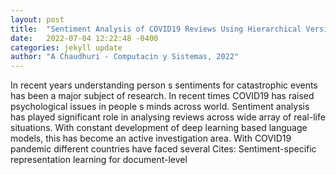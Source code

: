 ```yaml
---
layout: post
title:  "Sentiment Analysis of COVID19 Reviews Using Hierarchical Version of d-RNN"
date:   2022-07-04 12:22:48 -0400
categories: jekyll update
author: "A Chaudhuri - Computacin y Sistemas, 2022"
---
```

In recent years understanding person s sentiments for catastrophic events has been a major subject of research. In recent times COVID19 has raised psychological issues in people s minds across world. Sentiment analysis has played significant role in analysing reviews across wide array of real-life situations. With constant development of deep learning based language models, this has become an active investigation area. With COVID19 pandemic different countries have faced several  Cites: Sentiment-specific representation learning for document-level